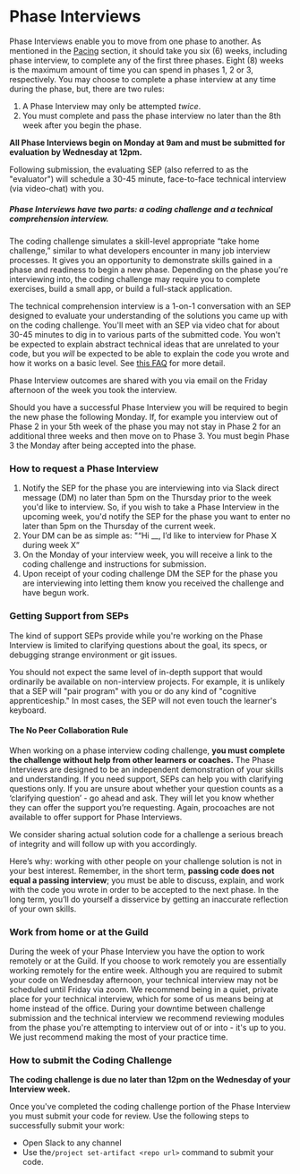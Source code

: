 # Phase Interviews

Phase Interviews enable you to move from one phase to another. As mentioned in the [Pacing](/Phases/pacing.md) section, it should take you six \(6\) weeks, including phase interview, to complete any of the first three phases. Eight \(8\) weeks is the maximum amount of time you can spend in phases 1, 2 or 3, respectively. You may choose to complete a phase interview at any time during the phase, but, there are two rules:

1. A Phase Interview may only be attempted _twice_.
2. You must complete and pass the phase interview no later than the 8th week after you begin the phase.

**All Phase Interviews begin on Monday at 9am and must be submitted for evaluation by Wednesday at 12pm.**

Following submission, the evaluating SEP \(also referred to as the "evaluator"\) will schedule a 30-45 minute, face-to-face technical interview \(via video-chat\) with you.

##### Phase Interviews have two parts: a coding challenge and a technical comprehension interview.

The coding challenge simulates a skill-level appropriate “take home challenge,” similar to what developers encounter in many job interview processes. It gives you an opportunity to demonstrate skills gained in a phase and readiness to begin a new phase. Depending on the phase you're interviewing into, the coding challenge may require you to complete exercises, build a small app, or build a full-stack application.

The technical comprehension interview is a 1-on-1 conversation with an SEP designed to evaluate your understanding of the solutions you came up with on the coding challenge. You'll meet with an SEP via video chat for about 30-45 minutes to dig in to various parts of the submitted code. You won't be expected to explain abstract technical ideas that are unrelated to your code, but you *will* be expected to be able to explain the code you wrote and how it works on a basic level. See [this FAQ](../program-faqs.md#what-am-i-expected-to-be-able-to-explain-in-a-comprehension-interview) for more detail.

Phase Interview outcomes are shared with you via email on the Friday afternoon of the week you took the interview.

Should you have a successful Phase Interview you will be required to begin the new phase the following Monday. If, for example you interview out of Phase 2 in your 5th week of the phase you may not stay in Phase 2 for an additional three weeks and then move on to Phase 3. You must begin Phase 3 the Monday after being accepted into the phase.

### How to request a Phase Interview

1. Notify the SEP for the phase you are interviewing into via Slack direct message \(DM\) no later than 5pm on the Thursday prior to the week you'd like to interview. So, if you wish to take a Phase Interview in the upcoming week, you'd notify the SEP for the phase you want to enter no later than 5pm on the Thursday of the current week.
2. Your DM can be as simple as: "“Hi \_\_, I’d like to interview for Phase X during week X”
3. On the Monday of your interview week, you will receive a link to the coding challenge and instructions for submission.
4. Upon receipt of your coding challenge DM the SEP for the phase you are interviewing into letting them know you received the challenge and have begun work.  

### Getting Support from SEPs

The kind of support SEPs provide while you're working on the Phase Interview is limited to clarifying questions about the goal, its specs, or debugging strange environment or git issues.

You should not expect the same level of in-depth support that would ordinarily be available on non-interview projects. For example, it is unlikely that a SEP will "pair program" with you or do any kind of "cognitive apprenticeship." In most cases, the SEP will not even touch the learner's keyboard.

#### The No Peer Collaboration Rule 

When working on a phase interview coding challenge, **you must complete the challenge without help from other learners or coaches.** The Phase Interviews are designed to be an independent demonstration of your skills and understanding. If you need support, SEPs can help you with clarifying questions only. If you are unsure about whether your question counts as a ‘clarifying question’ - go ahead and ask. They will let you know whether they can offer the support you’re requesting. Again, procoaches are not available to offer support for Phase Interviews.

We consider sharing actual solution code for a challenge a serious breach of integrity and will follow up with you accordingly.

Here’s why: working with other people on your challenge solution is not in your best interest. Remember, in the short term, **passing code does not equal a passing interview**; you must be able to discuss, explain, and work with the code you wrote in order to be accepted to the next phase. In the long term, you’ll do yourself a disservice by getting an inaccurate reflection of your own skills.

### Work from home or at the Guild

During the week of your Phase Interview you have the option to work remotely or at the Guild. If you choose to work remotely you are essentially working remotely for the entire week. Although you are required to submit your code on Wednesday afternoon, your technical interview may not be scheduled until Friday via zoom. We recommend being in a quiet, private place for your technical interview, which for some of us means being at home instead of the office. During your downtime between challenge submission and the technical interview we recommend reviewing modules from the phase you're attempting to interview out of or into - it's up to you. We just recommend making the most of your practice time.

### How to submit the Coding Challenge

**The coding challenge is due no later than 12pm on the Wednesday of your Interview week.**

Once you've completed the coding challenge portion of the Phase Interview you must submit your code for review. Use the following steps to successfully submit your work:

* Open Slack to any channel
* Use the`/project set-artifact <repo url>` command to submit your code. 



